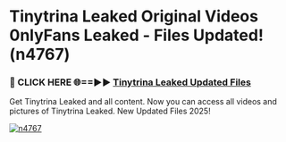 # Tinytrina Leaked Original Videos 0nlyFans Leaked - Files Updated! (n4767)

<h3>🔴 CLICK HERE 🌐==►► <a href="https://tinyurl.com/2wckxsce" rel="nofollow">Tinytrina Leaked Updated Files</a></h3>

Get Tinytrina Leaked and all content. Now you can access all videos and pictures of Tinytrina Leaked. New Updated Files 2025!

[![n4767](https://i.imgur.com/AFduVYN.gif)](https://tinyurl.com/2wckxsce)
